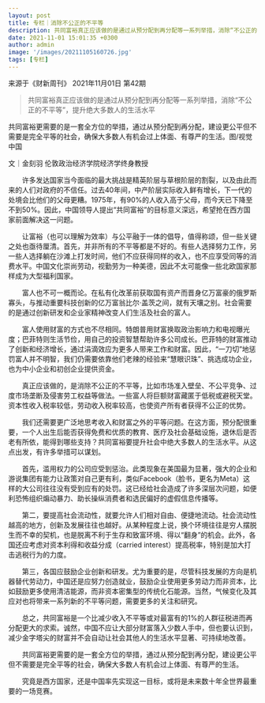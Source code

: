 ```yaml
---
layout: post
title: 专栏｜消除不公正的不平等
description: 共同富裕真正应该做的是通过从预分配到再分配等一系列举措，消除“不公正的不平等”，提升绝大多数人的生活水平
date: 2021-11-01 15:01:35 +0300
author: admin
image: '/images/20211105160726.jpg'
tags: [专栏]
---
```

来源于《财新周刊》 2021年11月01日 第42期

> 共同富裕真正应该做的是通过从预分配到再分配等一系列举措，消除“不公正的不平等”，提升绝大多数人的生活水平

共同富裕更需要的是一套全方位的举措，通过从预分配到再分配，建设更公平但不需要是完全平等的社会，确保大多数人有机会过上体面、有尊严的生活。图/视觉中国

文｜金刻羽
伦敦政治经济学院经济学终身教授

　　许多发达国家当今面临的最大挑战是精英阶层与草根阶层的割裂，以及由此而来的人们对政府的不信任。过去40年间，中产阶层实际收入鲜有增长，下一代的处境会比他们的父母更糟。1975年，有90%的人收入高于父母，而今天已下降至不到50%。因此，中国领导人提出“共同富裕”的目标意义深远，希望抢在西方国家前面解决这一问题。

　　让富裕（也可以理解为效率）与公平融于一体的倡导，值得称颂，但一些关键之处也亟待厘清。首先，并非所有的不平等都是不好的。有些人选择努力工作，另一些人选择躺在沙滩上打发时间，他们不应获得同样的收入，也不应享受同等的消费水平。中国文化崇尚劳动，视勤劳为一种美德，因此不太可能像一些北欧国家那样成为大型福利国家。

　　富人也不可一概而论。在私有化改革前获取国有资产而晋身亿万富豪的俄罗斯寡头，与推动重要科技创新的亿万富翁比尔·盖茨之间，就有天壤之别。社会需要的是通过创新研发和企业家精神改变人们生活及社会的富人。

　　富人使用财富的方式也不尽相同。特朗普用财富换取政治影响力和电视曝光度；巴菲特则生活节俭，用自己的投资智慧帮助许多公司成长。巴菲特的财富推动了创新和经济增长，通过涓滴效应为更多人带来工作和财富。因此，“一刀切”地惩罚富人并不明智，我们仍需要依靠他们老辣的经验来“慧眼识珠”、挑选成功企业，也为中小企业和初创企业提供资金。

　　真正应该做的，是消除不公正的不平等，比如市场准入壁垒、不公平竞争、过度市场垄断及侵害劳工权益等做法。一些富人将巨额财富藏匿于低税或避税天堂。资本性收入税率较低，劳动收入税率较高，也使资产所有者获得不公正的优势。

　　我们还需要更广泛地思考收入和财富之外的平等问题。在这方面，预分配很重要，一个人出生后能否获得免费和优质的教育、医疗及社会基础设施，退休后是否老有所依，能得到哪些支持？共同富裕要提升社会中绝大多数人的生活水平。从这点出发，有许多举措可以谋划。

　　首先，滥用权力的公司应受到惩治。此类现象在美国最为显著，强大的企业和游说集团有能力让政策对自己更有利，类似Facebook（脸书，更名为Meta）这样的大公司往往没有受到应有的处罚。这已经给社会造成了许多深层次问题，如便利恐怖组织煽动暴力、助长操纵消费者和选民偏好的虚假信息传播等。

　　第二，要提高社会流动性，就要允许人们相对自由、便捷地流动。社会流动性越高的地方，创新及发展往往也越好。从某种程度上说，换个环境往往是穷人摆脱生而不幸的契机，也是脱离不利于生存和致富环境、得以“翻身”的机会。此外，各国还应考虑对资本利得和收益分成（carried interest）提高税率，特别是加大打击逃税行为的力度。

　　第三，各国应鼓励企业创新和研发。尤为重要的是，尽管科技发展的方向是机器替代劳动力，中国还是应努力创造就业，鼓励企业使用更多劳动力而非资本，比如鼓励更多使用清洁能源，而非资本密集型的传统化石能源。当然，气候变化及其应对也将带来一系列新的不平等问题，需要更多的关注和研究。

　　总之，共同富裕是一个比减少收入不平等或对最富有的1%的人群征税进而再分配更大的求索。诚然，中国不应让大部分财富落入少数人手中，但也要认识到，减少金字塔尖的财富并不会自动让社会其他人的生活水平显著、可持续地改善。

　　共同富裕更需要的是一套全方位的举措，通过从预分配到再分配，建设更公平但不需要是完全平等的社会，确保大多数人有机会过上体面、有尊严的生活。

　　究竟是西方国家，还是中国率先实现这一目标，或将是未来数十年全世界最重要的一场竞赛。
